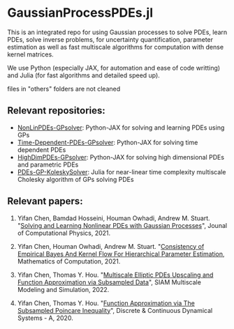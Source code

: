 # GaussianProcessPDEs.jl
This is an integrated repo for using Gaussian processes to solve PDEs, learn PDEs, solve inverse problems, for uncertainty quantification, parameter estimation as well as fast multiscale algorithms for computation with dense kernel matrices.

We use Python (especially JAX, for automation and ease of code writting) and Julia (for fast algorithms and detailed speed up).

files in "others" folders are not cleaned

## Relevant repositories:
* [NonLinPDEs-GPsolver](https://github.com/yifanc96/NonLinPDEs-GPsolver): Python-JAX for solving and learning PDEs using GPs
* [Time-Dependent-PDEs-GPsolver](https://github.com/yifanc96/Time-Dependent-PDEs-GPsolver): Python-JAX for solving time dependent PDEs
* [HighDimPDEs-GPsolver](https://github.com/yifanc96/HighDimPDEs-GPsolver): Python-JAX for solving high dimensional PDEs and parametric PDEs
* [PDEs-GP-KoleskySolver](https://github.com/yifanc96/PDEs-GP-KoleskySolver): Julia for near-linear time complexity multiscale Cholesky algorithm of GPs solving PDEs

## Relevant papers:
1. Yifan Chen, Bamdad Hosseini, Houman Owhadi, Andrew M. Stuart. "[Solving and Learning Nonlinear PDEs with Gaussian Processes](https://arxiv.org/abs/2103.12959)", Jounal of Computational Physics, 2021.

2. Yifan Chen, Houman Owhadi, Andrew M. Stuart. "[Consistency of Empirical Bayes And Kernel Flow For Hierarchical Parameter Estimation](https://arxiv.org/abs/2005.11375), Mathematics of Computation, 2021.

3. Yifan Chen, Thomas Y. Hou. "[Multiscale Elliptic PDEs Upscaling and Function Approximation via Subsampled Data](https://arxiv.org/abs/2010.04199)", SIAM Multiscale Modeling and Simulation, 2022.

4. Yifan Chen, Thomas Y. Hou. "[Function Approximation via The Subsampled Poincare Inequality](https://arxiv.org/abs/1912.08173)", Discrete & Continuous Dynamical Systems - A, 2020.
